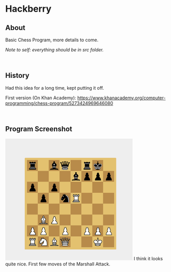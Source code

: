 # Hackberry

## About
Basic Chess Program, more details to come.

*Note to self: everything should be in src folder.*

<br>

## History
Had this idea for a long time, kept putting it off.

First version (On Khan Academy): https://www.khanacademy.org/computer-programming/chess-program/5273424969646080

<br>

## Program Screenshot

<img src="https://github.com/gyang0/Hackberry/blob/main/docImgs/Hackberry_ExampleImg.png" width="400px">
I think it looks quite nice. First few moves of the Marshall Attack.
